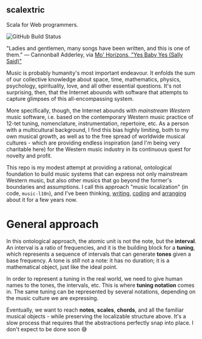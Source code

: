 scalextric
----------

Scala for Web programmers.

![GitHub Build Status](https://github.com/infojunkie/scalextric/workflows/Test/badge.svg)

"Ladies and gentlemen, many songs have been written, and this is one of them." — Cannonball Adderley, via [Mo' Horizons, "Yes Baby Yes (Sally Said)"](https://www.youtube.com/watch?v=fhnTkj0GQUE)

Music is probably humanity's most important endeavour. It enfolds the sum of our collective knowledge about space, time, mathematics, physics, psychology, spirituality, love, and all other essential questions. It's not surprising, then, that the Internet abounds with software that attempts to capture glimpses of this all-encompassing system.

More specifically, though, the Internet abounds with _mainstream Western_ music software, i.e. based on the contemporary Western music practice of 12-tet tuning, nomenclature, instrumentation, repertoire, etc. As a person with a multicultural background, I find this bias highly limiting, both to my own musical growth, as well as to the free spread of worldwide musical cultures - which are providing endless inspiration (and I'm being very charitable here) for the Western music industry in its continuous quest for novelty and profit.

This repo is my modest attempt at providing a rational, ontological foundation to build music systems that can express not only mainstream Western music, but also other musics that go beyond the former's boundaries and assumptions. I call this approach "music localization" (in code, `music-l10n`), and I've been thinking, [writing](https://blog.karimratib.me/2018/01/05/music-l10n.html), [coding](https://github.com/infojunkie/music-l10n/issues) and [arranging](https://musescore.com/user/55682/sets/2178286) about it for a few years now.

# General approach

In this ontological approach, the atomic unit is not the note, but the **interval**. An interval is a ratio of frequencies, and it is the building block for a **tuning**, which represents a sequence of intervals that can generate **tones** given a base frequency. A tone is _still_ not a note: it has no duration; it is a mathematical object, just like the ideal point.

In order to represent a tuning in the real world, we need to give human names to the tones, the intervals, etc. This is where **tuning notation** comes in. The same tuning can be represented by several notations, depending on the music culture we are expressing.

Eventually, we want to reach **notes**, **scales**, **chords**, and all the familiar musical objects - while preserving the localizable structure above. It's a slow process that requires that the abstractions perfectly snap into place. I don't expect to be done soon :sweat_smile:
